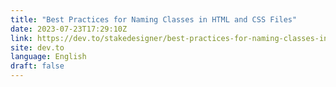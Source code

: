 ```yaml
---
title: "Best Practices for Naming Classes in HTML and CSS Files"
date: 2023-07-23T17:29:10Z
link: https://dev.to/stakedesigner/best-practices-for-naming-classes-in-html-and-css-files-2kb5?utm_medium=RSS&utm_source=news.12bit.vn
site: dev.to
language: English
draft: false
---
```

